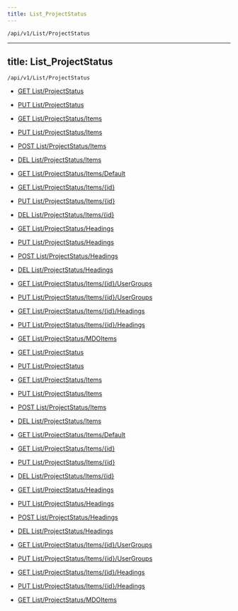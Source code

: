```yaml
---
title: List_ProjectStatus
---
```


```http
/api/v1/List/ProjectStatus
```

---

title: List_ProjectStatus
---

```http
/api/v1/List/ProjectStatus
```

* [GET List/ProjectStatus](v1ProjectStatusList_GetListDefinition.md)

* [PUT List/ProjectStatus](v1ProjectStatusList_SetListDefinition.md)

* [GET List/ProjectStatus/Items](v1ProjectStatusList_GetAll.md)

* [PUT List/ProjectStatus/Items](v1ProjectStatusList_PutAllProjectStatus.md)

* [POST List/ProjectStatus/Items](v1ProjectStatusList_PostProjectStatus.md)

* [DEL List/ProjectStatus/Items](v1ProjectStatusList_DeleteAllProjectStatus.md)

* [GET List/ProjectStatus/Items/Default](v1ProjectStatusList_CreateDefaultProjectStatus.md)

* [GET List/ProjectStatus/Items/{id}](v1ProjectStatusList_GetProjectStatus.md)

* [PUT List/ProjectStatus/Items/{id}](v1ProjectStatusList_PutProjectStatus.md)

* [DEL List/ProjectStatus/Items/{id}](v1ProjectStatusList_DeleteProjectStatus.md)

* [GET List/ProjectStatus/Headings](v1ProjectStatusList_GetProjectStatusHeadings.md)

* [PUT List/ProjectStatus/Headings](v1ProjectStatusList_PutProjectStatusHeadings.md)

* [POST List/ProjectStatus/Headings](v1ProjectStatusList_PostProjectStatusHeading.md)

* [DEL List/ProjectStatus/Headings](v1ProjectStatusList_DeleteProjectStatusHeadings.md)

* [GET List/ProjectStatus/Items/{id}/UserGroups](v1ProjectStatusList_GetProjectStatusUserGroupsForListItem.md)

* [PUT List/ProjectStatus/Items/{id}/UserGroups](v1ProjectStatusList_PutProjectStatusUserGroupsForListItem.md)

* [GET List/ProjectStatus/Items/{id}/Headings](v1ProjectStatusList_GetProjectStatusHeadingsForListItem.md)

* [PUT List/ProjectStatus/Items/{id}/Headings](v1ProjectStatusList_PutProjectStatusHeadingsForListItem.md)

* [GET List/ProjectStatus/MDOItems](v1ProjectStatusList_GetMDOList.md)

* [GET List/ProjectStatus](v1ProjectStatusList_GetListDefinition.md)

* [PUT List/ProjectStatus](v1ProjectStatusList_SetListDefinition.md)

* [GET List/ProjectStatus/Items](v1ProjectStatusList_GetAll.md)

* [PUT List/ProjectStatus/Items](v1ProjectStatusList_PutAllProjectStatus.md)

* [POST List/ProjectStatus/Items](v1ProjectStatusList_PostProjectStatus.md)

* [DEL List/ProjectStatus/Items](v1ProjectStatusList_DeleteAllProjectStatus.md)

* [GET List/ProjectStatus/Items/Default](v1ProjectStatusList_CreateDefaultProjectStatus.md)

* [GET List/ProjectStatus/Items/{id}](v1ProjectStatusList_GetProjectStatus.md)

* [PUT List/ProjectStatus/Items/{id}](v1ProjectStatusList_PutProjectStatus.md)

* [DEL List/ProjectStatus/Items/{id}](v1ProjectStatusList_DeleteProjectStatus.md)

* [GET List/ProjectStatus/Headings](v1ProjectStatusList_GetProjectStatusHeadings.md)

* [PUT List/ProjectStatus/Headings](v1ProjectStatusList_PutProjectStatusHeadings.md)

* [POST List/ProjectStatus/Headings](v1ProjectStatusList_PostProjectStatusHeading.md)

* [DEL List/ProjectStatus/Headings](v1ProjectStatusList_DeleteProjectStatusHeadings.md)

* [GET List/ProjectStatus/Items/{id}/UserGroups](v1ProjectStatusList_GetProjectStatusUserGroupsForListItem.md)

* [PUT List/ProjectStatus/Items/{id}/UserGroups](v1ProjectStatusList_PutProjectStatusUserGroupsForListItem.md)

* [GET List/ProjectStatus/Items/{id}/Headings](v1ProjectStatusList_GetProjectStatusHeadingsForListItem.md)

* [PUT List/ProjectStatus/Items/{id}/Headings](v1ProjectStatusList_PutProjectStatusHeadingsForListItem.md)

* [GET List/ProjectStatus/MDOItems](v1ProjectStatusList_GetMDOList.md)

